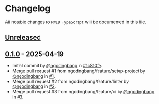 # Changelog

All notable changes to `RWID TypeScript` will be documented in this file.

## [Unreleased](https://github.com/ngodingbang/rwid-typescript/compare/0.1.0...develop)

## [0.1.0](https://github.com/ngodingbang/rwid-typescript/releases/tag/0.1.0) - 2025-04-19

- Initial commit by [@ngodingbang](https://github.com/ngodingbang) in [#1c810fe](https://github.com/ngodingbang/rwid-typescript/commit/1c810fedc42ce4c1c28d61b8f225ef86b6ec1e6c).
- Merge pull request #1 from ngodingbang/feature/setup-project by [@ngodingbang](https://github.com/ngodingbang) in [#1](https://github.com/ngodingbang/rwid-typescript/pull/1).
- Merge pull request #2 from ngodingbang/feature/linter by [@ngodingbang](https://github.com/ngodingbang) in [#2](https://github.com/ngodingbang/rwid-typescript/pull/2).
- Merge pull request #3 from ngodingbang/feature/ci by [@ngodingbang](https://github.com/ngodingbang) in [#3](https://github.com/ngodingbang/rwid-typescript/pull/3).

